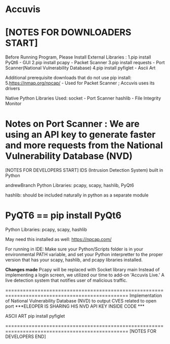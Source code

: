 # Accuvis


[NOTES FOR DOWNLOADERS START]
================================================================================================
Before Running Program, Please Install External Libraries :
1.pip install PyQt6    - GUI
2.pip install pcapy    - Packet Scanner
3.pip install requests - Port Scanner(National Vulnerability Database)
4.pip install pyfiglet - Ascii Art

Additional prerequisite downloads that do not use pip install:
5.https://nmap.org/npcap/ - Used for Packet Scanner ; Accuvis uses its drivers

Native Python Libraries Used:
socket  - Port Scanner
hashlib - File Integrity Monitor

Notes on Port Scanner :
We are using an API key to generate faster and more requests from the National Vulnerability Database (NVD)
================================================================================================



[NOTES FOR DEVELOPERS START]
IDS (Intrusion Detection System) built in Python


andrewBranch
Python Libraries: pcapy, scapy, hashlib, PyQt6


hashlib:
should be included naturally in python as a separate module

PyQT6 == pip install PyQt6
=======
Python Libraries: pcapy, scapy, hashlib

May need this installed as well: https://npcap.com/

For running in IDE: Make sure your Python/Scripts folder is in your environmental PATH variable, and set your Python interpretter to the proper version that has your scapy, hashlib, and pcapy libraries installed. 

**Changes made**
Pcapy will be replaced with Socket library
main
Instead of implementing a login screen, we utilized our time to add-on 'Accuvis Live.' A live detection system that notifies user of malicious traffic.

================================================================================================
Implementation of National Vulnerability Database (NVD) to output CVES related to open port
***ELEOPER IS SHARING HIS NVD API KEY INSIDE CODE ***

ASCII ART 
pip install pyfiglet

================================================================================================
[NOTES FOR DEVELOPERS END]